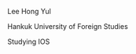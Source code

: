 Lee Hong Yul

Hankuk University of Foreign Studies

Studying IOS


<!---
LeeHongYul/LeeHongYul is a ✨ special ✨ repository because its `README.md` (this file) appears on your GitHub profile.
You can click the Preview link to take a look at your changes.
--->
